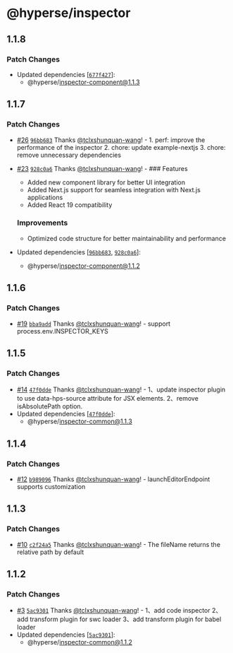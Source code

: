 # @hyperse/inspector

## 1.1.8

### Patch Changes

- Updated dependencies [[`677f427`](https://github.com/hyperse-io/code-inspector/commit/677f427e99cd7eff979e6384289e43b4a989a916)]:
  - @hyperse/inspector-component@1.1.3

## 1.1.7

### Patch Changes

- [#26](https://github.com/hyperse-io/code-inspector/pull/26) [`96bb683`](https://github.com/hyperse-io/code-inspector/commit/96bb683c0566fcda4ccfa6a6efe0e1bb6dd040b1) Thanks [@tclxshunquan-wang](https://github.com/tclxshunquan-wang)! - 1. perf: improve the performance of the inspector 2. chore: update example-nextjs 3. chore: remove unnecessary dependencies

- [#23](https://github.com/hyperse-io/code-inspector/pull/23) [`928c0a6`](https://github.com/hyperse-io/code-inspector/commit/928c0a6a997729c3fd1de0a8411fc4244eff5ccc) Thanks [@tclxshunquan-wang](https://github.com/tclxshunquan-wang)! - ### Features

  - Added new component library for better UI integration
  - Added Next.js support for seamless integration with Next.js applications
  - Added React 19 compatibility

  ### Improvements

  - Optimized code structure for better maintainability and performance

- Updated dependencies [[`96bb683`](https://github.com/hyperse-io/code-inspector/commit/96bb683c0566fcda4ccfa6a6efe0e1bb6dd040b1), [`928c0a6`](https://github.com/hyperse-io/code-inspector/commit/928c0a6a997729c3fd1de0a8411fc4244eff5ccc)]:
  - @hyperse/inspector-component@1.1.2

## 1.1.6

### Patch Changes

- [#19](https://github.com/hyperse-io/code-inspector/pull/19) [`bba9add`](https://github.com/hyperse-io/code-inspector/commit/bba9addff1796318a79f6e1cce6af15146e2414a) Thanks [@tclxshunquan-wang](https://github.com/tclxshunquan-wang)! - support process.env.INSPECTOR_KEYS

## 1.1.5

### Patch Changes

- [#14](https://github.com/hyperse-io/code-inspector/pull/14) [`47f0dde`](https://github.com/hyperse-io/code-inspector/commit/47f0dde428b1d595f605021aa8a2dc0509e9e522) Thanks [@tclxshunquan-wang](https://github.com/tclxshunquan-wang)! - 1、update inspector plugin to use data-hps-source attribute for JSX elements.
  2、remove isAbsolutePath option.
- Updated dependencies [[`47f0dde`](https://github.com/hyperse-io/code-inspector/commit/47f0dde428b1d595f605021aa8a2dc0509e9e522)]:
  - @hyperse/inspector-common@1.1.3

## 1.1.4

### Patch Changes

- [#12](https://github.com/hyperse-io/code-inspector/pull/12) [`b989096`](https://github.com/hyperse-io/code-inspector/commit/b989096fbf2142def1cd66243ef6f52e5718be94) Thanks [@tclxshunquan-wang](https://github.com/tclxshunquan-wang)! - launchEditorEndpoint supports customization

## 1.1.3

### Patch Changes

- [#10](https://github.com/hyperse-io/code-inspector/pull/10) [`c2f24a5`](https://github.com/hyperse-io/code-inspector/commit/c2f24a59472dbbd3cf73b0068f621a845e6cb7be) Thanks [@tclxshunquan-wang](https://github.com/tclxshunquan-wang)! - The fileName returns the relative path by default

## 1.1.2

### Patch Changes

- [#3](https://github.com/hyperse-io/code-inspector/pull/3) [`5ac9301`](https://github.com/hyperse-io/code-inspector/commit/5ac9301ae8638580296bccc7772d42424e8107b2) Thanks [@tclxshunquan-wang](https://github.com/tclxshunquan-wang)! - 1、add code inspector
  2、add transform plugin for swc loader
  3、add transform plugin for babel loader
- Updated dependencies [[`5ac9301`](https://github.com/hyperse-io/code-inspector/commit/5ac9301ae8638580296bccc7772d42424e8107b2)]:
  - @hyperse/inspector-common@1.1.2
